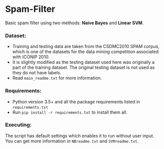 # Spam-Filter
Basic spam filter using two methods: **Naive Bayes** and **Linear SVM**.

### Dataset:

- Training and testing data are taken from the CSDMC2010 SPAM corpus, which is one of the datasets for the data mining competition associated with ICONIP 2010.
- It is slightly modified as the testing dataset used here was originally a part of the training dataset. The original testing dataset is not used as they do not have labels.
- Read `main_readme.txt` for more information.

### Requirements:

- Python version 3.5+ and all the package requirements listed in `requirements.txt`
- Run `pip install -r requirements.txt` to install them all.

### Executing:

The script has default settings which enables it to run without user input. You can get more information in `NBreadme.txt` and `SVMreadme.txt`.


